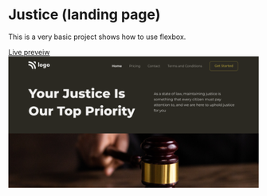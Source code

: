 # Justice (landing page)
This is a very basic project shows how to use flexbox.

[Live preveiw](https://lustrous-klepon-ef2f45.netlify.app/)
![screenshot](./thumbnail.png)

